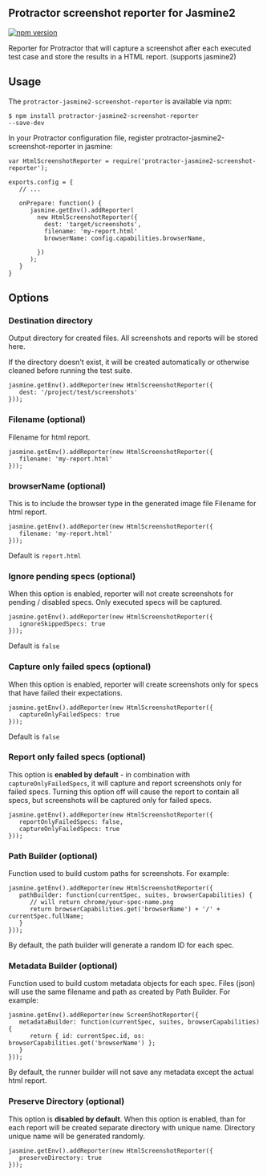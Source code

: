 ## Protractor screenshot reporter for Jasmine2
[![npm version](https://badge.fury.io/js/protractor-jasmine2-screenshot-reporter.svg)](http://badge.fury.io/js/protractor-jasmine2-screenshot-reporter)

Reporter for Protractor that will capture a screenshot after each executed test case and store the results in a HTML report.
(supports jasmine2)

## Usage
The <code>protractor-jasmine2-screenshot-reporter</code> is available via npm:

<code>$ npm install protractor-jasmine2-screenshot-reporter --save-dev</code>

In your Protractor configuration file, register protractor-jasmine2-screenshot-reporter in jasmine:

<pre><code>var HtmlScreenshotReporter = require('protractor-jasmine2-screenshot-reporter');

exports.config = {
   // ...

   onPrepare: function() {
      jasmine.getEnv().addReporter(
        new HtmlScreenshotReporter({
          dest: 'target/screenshots',
          filename: 'my-report.html'
          browserName: config.capabilities.browserName,

        })
      );
   }
}</code></pre>

## Options
### Destination directory

Output directory for created files. All screenshots and reports will be stored here.

If the directory doesn't exist, it will be created automatically or otherwise cleaned before running the test suite.

<pre><code>jasmine.getEnv().addReporter(new HtmlScreenshotReporter({
   dest: '/project/test/screenshots'
}));</code></pre>

### Filename (optional)

Filename for html report.

<pre><code>jasmine.getEnv().addReporter(new HtmlScreenshotReporter({
   filename: 'my-report.html'
}));</code></pre>

### browserName  (optional)

This is to include the browser type in the generated image file
Filename for html report.

<pre><code>jasmine.getEnv().addReporter(new HtmlScreenshotReporter({
   filename: 'my-report.html'
}));</code></pre>

Default is <code>report.html</code>

### Ignore pending specs (optional)

When this option is enabled, reporter will not create screenshots for pending / disabled specs. Only executed specs will be captured.

<pre><code>jasmine.getEnv().addReporter(new HtmlScreenshotReporter({
   ignoreSkippedSpecs: true
}));</code></pre>

Default is <code>false</code>

### Capture only failed specs (optional)

When this option is enabled, reporter will create screenshots only for specs that have failed their expectations.

<pre><code>jasmine.getEnv().addReporter(new HtmlScreenshotReporter({
   captureOnlyFailedSpecs: true
}));</code></pre>

Default is <code>false</code>

### Report only failed specs (optional)

This option is __enabled by default__ - in combination with <code>captureOnlyFailedSpecs</code>, it will capture and report screenshots only for failed specs. Turning this option off will cause the report to contain all specs, but screenshots will be captured only for failed specs.

<pre><code>jasmine.getEnv().addReporter(new HtmlScreenshotReporter({
   reportOnlyFailedSpecs: false,
   captureOnlyFailedSpecs: true
}));</code></pre>

### Path Builder (optional)

Function used to build custom paths for screenshots. For example:

<pre><code>jasmine.getEnv().addReporter(new HtmlScreenshotReporter({
   pathBuilder: function(currentSpec, suites, browserCapabilities) {
      // will return chrome/your-spec-name.png
      return browserCapabilities.get('browserName') + '/' + currentSpec.fullName;
   }
}));</code></pre>

By default, the path builder will generate a random ID for each spec.

### Metadata Builder (optional)

Function used to build custom metadata objects for each spec. Files (json) will use the same filename and path as created by Path Builder.
For example:

<pre><code>jasmine.getEnv().addReporter(new ScreenShotReporter({
   metadataBuilder: function(currentSpec, suites, browserCapabilities) {
      return { id: currentSpec.id, os: browserCapabilities.get('browserName') };
   }
}));</code></pre>

By default, the runner builder will not save any metadata except the actual html report.

### Preserve Directory (optional)

This option is __disabled by default__. When this option is enabled, than for each report will be
 created separate directory with unique name. Directory unique name will be generated randomly.
 
<pre><code>jasmine.getEnv().addReporter(new HtmlScreenshotReporter({
   preserveDirectory: true
}));</code></pre>
 
